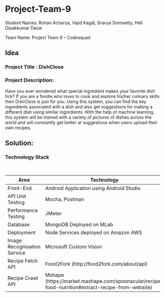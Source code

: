 # Project-Team-9

Student Names: Rohan Acharya, Vajid Kagdi, Sravya Somisetty, Heli Dipakkumar Desai 

Team Name: Project Team 9 – Codesquad  

## Idea

### Project Title : DishClose 

### Project Description:
Have you ever wondered what special ingredient makes your 
favorite dish tick? If you are a foodie who loves to cook and explore his/her culinary skills then 
DishClose is just for you. Using this system, you can find the key ingredients associated with a 
dish and also get suggestions for making a different dish using similar ingredients. With the help 
of machine learning, this system will be trained with a variety of pictures of dishes across the 
world and will constantly get better at suggestions when users upload their own recipes. 

## Solution:

### Technology Stack 

<br/>
<table>
<thead>
<tr>
<th>Area</th>
<th>Technology</th>
</tr>
</thead>
<tbody>
	<tr>
		<td>Front-End</td>
		<td>Android Application using Android Studio</td>
	</tr>
	<tr>
		<td>API Unit Testing</td>
		<td>Mocha, Postman</td>
	</tr>
	<tr>
		<td>Performance Testing</td>
		<td>JMeter</td>
	</tr>
	<tr>
		<td>Database</td>
		<td>MongoDB Deployed on MLab</td>
	</tr>
    <tr>
		<td>Deployment</td>
		<td>Node Services deployed on Amazon AWS</td>
	</tr>
	    <tr>
		<td>Image Recognisation Service</td>
		<td>Microsoft Custom Vision</td>
	</tr>
		    <tr>
		<td>Recipe Fetch API</td>
		<td>Food2Fork (http://food2fork.com/about/api)</td>
	</tr>
	    <tr>
		<td>Recipe Crawl API</td>
		<td>Mshape (https://market.mashape.com/spoonacular/recipe-food-nutrition#extract-recipe-from-website)</td>
	</tr>


</tbody>
</table>

